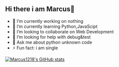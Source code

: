 ## Hi there i am Marcus👋

- 🔭 I’m currently working on nothing
- 🌱 I’m currently learning Python,JavaScipt 
- 👯 I’m looking to collaborate on Web Development  
- 🤔 I’m looking for help with debug&test
- 💬 Ask me about python unknown code
- ⚡ Fun fact: i am single

[![Marcus1218's GitHub stats](https://github-readme-stats.vercel.app/api?username=Marcus1218)](https://github.com/anuraghazra/github-readme-stats)
